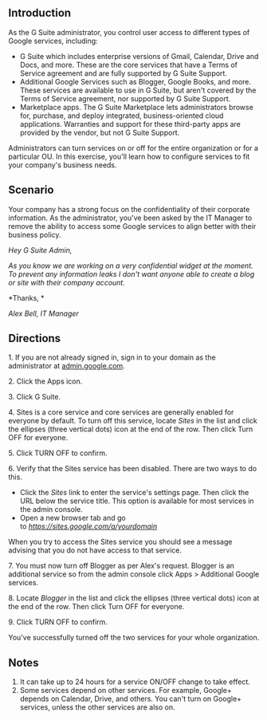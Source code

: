 ## Introduction

As the G Suite administrator, you control user access to different types of Google services, including:

-   G Suite which includes enterprise versions of Gmail, Calendar, Drive and Docs, and more. These are the core services that have a Terms of Service agreement and are fully supported by G Suite Support.
-   Additional Google Services such as Blogger, Google Books, and more. These services are available to use in G Suite, but aren't covered by the Terms of Service agreement, nor supported by G Suite Support.
-   Marketplace apps. The G Suite Marketplace lets administrators browse for, purchase, and deploy integrated, business-oriented cloud applications. Warranties and support for these third-party apps are provided by the vendor, but not G Suite Support.

Administrators can turn services on or off for the entire organization or for a particular OU. In this exercise, you'll learn how to configure services to fit your company's business needs.

## Scenario

Your company has a strong focus on the confidentiality of their corporate information. As the administrator, you've been asked by the IT Manager to remove the ability to access some Google services to align better with their business policy.

*Hey G Suite Admin,*

*As you know we are working on a very confidential widget at the moment. To prevent any information leaks I don't want anyone able to create a blog or site with their company account.*

*Thanks, *

*Alex Bell, IT Manager*

## Directions

1\. If you are not already signed in, sign in to your domain as the administrator at [admin.google.com](https://admin.google.com/). 

2\. Click the Apps icon.

3\. Click G Suite.

4\. Sites is a core service and core services are generally enabled for everyone by default. To turn off this service, locate *Sites* in the list and click the ellipses (three vertical dots) icon at the end of the row. Then click Turn OFF for everyone.

5\. Click TURN OFF to confirm.

6\. Verify that the Sites service has been disabled. There are two ways to do this.

-   Click the *Sites* link to enter the service's settings page. Then click the URL below the service title. This option is available for most services in the admin console.
-   Open a new browser tab and go to *https://sites.google.com/a/yourdomain*

When you try to access the Sites service you should see a message advising that you do not have access to that service.

7\. You must now turn off Blogger as per Alex's request. Blogger is an additional service so from the admin console click Apps > Additional Google services.

8\. Locate *Blogger* in the list and click the ellipses (three vertical dots) icon at the end of the row. Then click Turn OFF for everyone.

9\. Click TURN OFF to confirm.

You've successfully turned off the two services for your whole organization.

## Notes

1.  It can take up to 24 hours for a service ON/OFF change to take effect.
2.  Some services depend on other services. For example, Google+ depends on Calendar, Drive, and others. You can't turn on Google+ services, unless the other services are also on.
